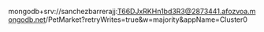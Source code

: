 mongodb+srv://sanchezbarrerajj:T66DJxRKHn1bd3R3@2873441.afozvoa.mongodb.net/PetMarket?retryWrites=true&w=majority&appName=Cluster0
